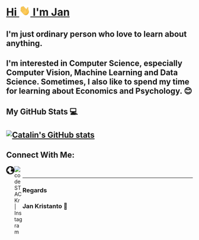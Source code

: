 # [Hi <img src="https://raw.githubusercontent.com/ABSphreak/ABSphreak/master/gifs/Hi.gif" width="30px"> I'm Jan][website]

## I'm just ordinary person who love to learn about anything.

I'm interested in Computer Science, especially Computer Vision, Machine Learning and Data Science. 
Sometimes, I also like to spend my time for learning about Economics and Psychology. 😊
---

## My GitHub Stats 💻

[![Catalin's GitHub stats](https://github-readme-stats.vercel.app/api?username=jannctu&theme=vue-dark)](https://github.com/anuraghazra/github-readme-stats)
---
[website]: https://github.com/jannctu/
[instagram]: https://www.instagram.com/jankristanto_/

## Connect With Me:

[<img align="left" alt="codeSTACKr.com" width="22px" src="https://raw.githubusercontent.com/iconic/open-iconic/master/svg/globe.svg" />][website]
[<img align="left" alt="codeSTACKr | Instagram" width="22px" src="https://cdn.jsdelivr.net/npm/simple-icons@v3/icons/instagram.svg" />][instagram]
<br />

---
### Regards

### Jan Kristanto 🙏
